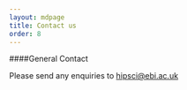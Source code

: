 ```yaml
---
layout: mdpage
title: Contact us
order: 8
---
```


####General Contact

Please send any enquiries to [hipsci@ebi.ac.uk](mailto:hipsci@ebi.ac.uk)
